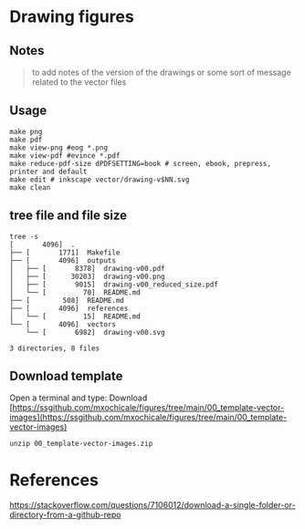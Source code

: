 # Drawing figures

## Notes
> to add notes of the version of the drawings or some sort of message related to the vector files

## Usage 
```
make png
make pdf
make view-png #eog *.png
make view-pdf #evince *.pdf
make reduce-pdf-size dPDFSETTING=book # screen, ebook, prepress, printer and default
make edit # inkscape vector/drawing-v$NN.svg
make clean
```

## tree file and file size
```
tree -s
[       4096]  .
├── [       1771]  Makefile
├── [       4096]  outputs
│   ├── [       8378]  drawing-v00.pdf
│   ├── [      30203]  drawing-v00.png
│   ├── [       9015]  drawing-v00_reduced_size.pdf
│   └── [         70]  README.md
├── [        508]  README.md
├── [       4096]  references
│   └── [         15]  README.md
└── [       4096]  vectors
    └── [       6982]  drawing-v00.svg

3 directories, 8 files

```

## Download template
Open a terminal and type:
Download [https://ssgithub.com/mxochicale/figures/tree/main/00_template-vector-images](https://ssgithub.com/mxochicale/figures/tree/main/00_template-vector-images)
```
unzip 00_template-vector-images.zip
```

# References
https://stackoverflow.com/questions/7106012/download-a-single-folder-or-directory-from-a-github-repo
